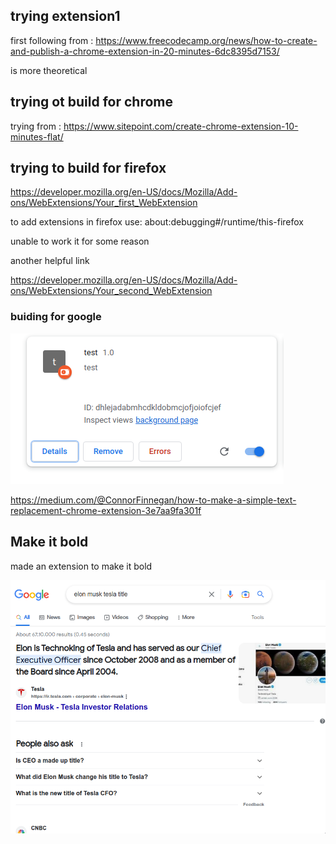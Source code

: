 ## trying extension1 

first following from : https://www.freecodecamp.org/news/how-to-create-and-publish-a-chrome-extension-in-20-minutes-6dc8395d7153/

is more theoretical

## trying ot build for chrome

trying from : https://www.sitepoint.com/create-chrome-extension-10-minutes-flat/

## trying to build for firefox

https://developer.mozilla.org/en-US/docs/Mozilla/Add-ons/WebExtensions/Your_first_WebExtension

to add extensions in firefox use: about:debugging#/runtime/this-firefox

unable to work it for some reason

another helpful link

https://developer.mozilla.org/en-US/docs/Mozilla/Add-ons/WebExtensions/Your_second_WebExtension

### buiding for google

![](2023-03-09-13-11-37.png)

https://medium.com/@ConnorFinnegan/how-to-make-a-simple-text-replacement-chrome-extension-3e7aa9fa301f

## Make it bold

made an extension to make it bold

![](2023-03-10-03-30-22.png)

